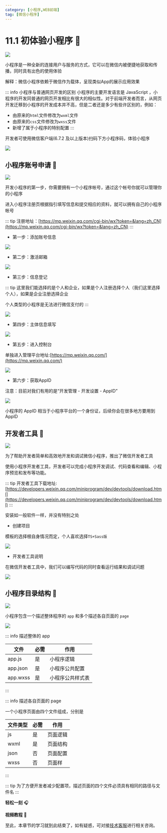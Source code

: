 ```yaml
---
category: [小程序,WEB前端]
tag: [微信小程序]
---
```

# 11.1 初体验小程序  :tada:

![](/images/small/s1.png)

小程序是一种全新的连接用户与服务的方式，它可以在微信内被便捷地获取和传播，同时具有出色的使用体验

解释：微信小程序依赖于微信作为载体，呈现类似App的展示应用效果

::: info 小程序与普通网页开发的区别
小程序的主要开发语言是 JavaScript ，小程序的开发同普通的网页开发相比有很大的相似性。对于前端开发者而言，从网页开发迁移到小程序的开发成本并不高，但是二者还是多少有些许区别的，例如：
  - 由原来的`html`文件修改为`wxml`文件
  - 由原来的`css`文件修改为`wxss`文件
  - 新增了属于小程序的特别配置
:::

开发者可使用微信客户端(6.7.2 及以上版本)扫码下方小程序码，体验小程序

![](/images/small/s2.png)

## 小程序账号申请 :gem:

![](/images/small/s3.png)

开发小程序的第一步，你需要拥有一个小程序帐号，通过这个帐号你就可以管理你的小程序

进入小程序注册页根据指引填写信息和提交相应的资料，就可以拥有自己的小程序帐号


::: tip
注册地址：[https://mp.weixin.qq.com/cgi-bin/wx?token=&lang=zh_CN](https://mp.weixin.qq.com/cgi-bin/wx?token=&lang=zh_CN)
:::

- 第一步：添加账号信息

![](/images/small/s4.png)

- 第二步：激活邮箱

![](/images/small/s5.png)

- 第三步：信息登记

::: tip
这里我们能选择的是个人和企业，如果是个人注册选择个人（我们这里选择个人），如果是企业注册选择企业

个人类型的小程序是无法进行微信支付的
:::

![](/images/small/s6.png)

- 第四步：主体信息填写

![](/images/small/s7.png)

- 第五步：进入控制台

单独进入管理平台地址:[https://mp.weixin.qq.com/](https://mp.weixin.qq.com/)

![](/images/small/s8.png)

- 第六步：获取AppID

注意：目前对我们有用的是“开发管理 - 开发设置 - AppID”

![](/images/small/s9.png)

小程序的 AppID 相当于小程序平台的一个身份证，后续你会在很多地方要用到 AppID


## 开发者工具 :gem:
![](/images/small/s10.png)

为了帮助开发者简单和高效地开发和调试微信小程序，推出了微信开发者工具

使用小程序开发者工具，开发者可以完成小程序开发调试、代码查看和编辑、小程序预览和发布等功能。

::: tip
开发者工具下载地址: [https://developers.weixin.qq.com/miniprogram/dev/devtools/download.html](https://developers.weixin.qq.com/miniprogram/dev/devtools/download.html)
:::

安装如一般软件一样，并没有特别之处

- 创建项目

模板的选择根自身情况而定，个人喜欢选择`TS+Sass版`

![](/images/small/s11.png)


- 开发者工具说明

在微信开发者工具中，我们可以编写代码的同时查看运行结果和调试问题

![](/images/small/s12.png)

## 小程序目录结构 :gem:

![](/images/small/s13.png)

小程序包含一个描述整体程序的 `app` 和多个描述各自页面的 `page`

![](/images/small/s14.png)

::: info 描述整体的 app

| 文件     | 必需 | 作用             |
| -------- | ---- | ---------------- |
| app.js   | 是   | 小程序逻辑       |
| app.json | 是   | 小程序公共配置   |
| app.wxss | 是   | 小程序公共样式表 |

:::

::: info 描述各自页面的 page

一个小程序页面由四个文件组成，分别是

| 文件类型 | 必需 | 作用     |
| -------- | ---- | -------- |
| js       | 是   | 页面逻辑 |
| wxml     | 是   | 页面结构 |
| json     | 否   | 页面配置 |
| wxss     | 否   | 页面样   |

:::

::: tip
为了方便开发者减少配置项，描述页面的四个文件必须具有相同的路径与文件名
:::



**轻松一刻** :headphones:
<AudioPlayer
  src="/mp3/1.mp3"
  title="音乐"
  poster="/mp3/1.jpg"
/>

**视频教程** :movie_camera:
<VideoPlayer
  src="https://cdn.cnbj1.fds.api.mi-img.com/mi-mall/97ac2dcc1367e03ac580204d6ca9a724.mp4"/>

至此，本章节的学习就到此结束了，如有疑惑，可对接[技术客服](https://work.weixin.qq.com/kfid/kfc8c0fd9b49c1f38b8)进行相关咨询。
















